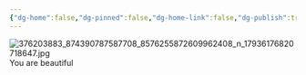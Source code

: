 ```yaml
---
{"dg-home":false,"dg-pinned":false,"dg-home-link":false,"dg-publish":true,"tags":["dgblip"],"disabled rules":["yaml-title","yaml-title-alias","file-name-heading"],"title":"philipp on instagram @ 2023-09-08","created-date":"2023-09-08T18:00:00","updated-date":"2025-05-02T17:43:08","dg-path":"blips/17936176820718647.md","permalink":"/blips/17936176820718647/","dgPassFrontmatter":true}
---
```



![376203883_874390787587708_8576255872609962408_n_17936176820718647.jpg](/img/user/attachments/376203883_874390787587708_8576255872609962408_n_17936176820718647.jpg)
You are beautiful



